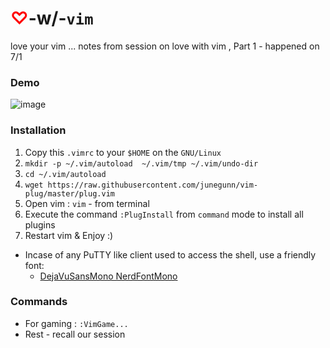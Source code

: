 # <font color=red>♡</font>-w/-`vim`
love your vim ... notes from session on love with vim , Part 1 - happened on 7/1

### Demo
![image](https://user-images.githubusercontent.com/1879445/124226927-79b62e00-dacf-11eb-96e9-35c49d688fc0.png)


### Installation

1. Copy this `.vimrc` to your `$HOME` on the `GNU/Linux`
1. `mkdir -p ~/.vim/autoload  ~/.vim/tmp ~/.vim/undo-dir`
1. `cd ~/.vim/autoload`
1. `wget https://raw.githubusercontent.com/junegunn/vim-plug/master/plug.vim`
1. Open vim : `vim` - from terminal
1. Execute the command `:PlugInstall`  from `command` mode to install all plugins
1. Restart vim & Enjoy :)

* Incase of any PuTTY like client used to access the shell, use a friendly font:
	- [DejaVuSansMono NerdFontMono](https://raw.githubusercontent.com/ryanoasis/nerd-fonts/master/patched-fonts/DejaVuSansMono/Regular/complete/DejaVu%20Sans%20Mono%20Nerd%20Font%20Complete%20Mono.ttf)

### Commands
* For gaming : `:VimGame...`
* Rest - recall our session

